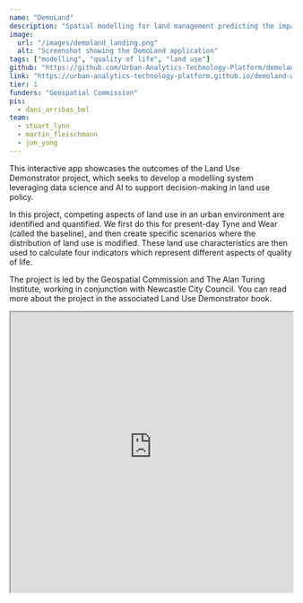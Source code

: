 ```yaml
---
name: "DemoLand"
description: "Spatial modelling for land management predicting the impact of large-scale planning and land use changes on the quality of life."
image:
  url: "/images/demoland_landing.png"
  alt: "Screenshot showing the DemoLand application"
tags: ["modelling", "quality of life", "land use"]
github: "https://github.com/Urban-Analytics-Technology-Platform/demoland-web"
link: "https://urban-analytics-technology-platform.github.io/demoland-web/#10.05/54.94/-1.59"
tier: 1
funders: "Geospatial Commission"
pis:
  - dani_arribas_bel
team:
  - stuart_lynn
  - martin_fleischmann
  - jon_yong
---
```


This interactive app showcases the outcomes of the Land Use Demonstrator project, which seeks to develop a modelling system leveraging data science and AI to support decision-making in land use policy.

In this project, competing aspects of land use in an urban environment are identified and quantified. We first do this for present-day Tyne and Wear (called the baseline), and then create specific scenarios where the distribution of land use is modified. These land use characteristics are then used to calculate four indicators which represent different aspects of quality of life.

The project is led by the Geospatial Commission and The Alan Turing Institute, working in conjunction with Newcastle City Council. You can read more about the project in the associated Land Use Demonstrator book.

<iframe style="width:100%;min-height:500px" src="https://urban-analytics-technology-platform.github.io/demoland-web/#10.05/54.94/-1.59" title="demoland"/>
